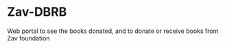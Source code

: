 Zav-DBRB
========

Web portal to see the books donated, and to donate or receive books from Zav foundation
